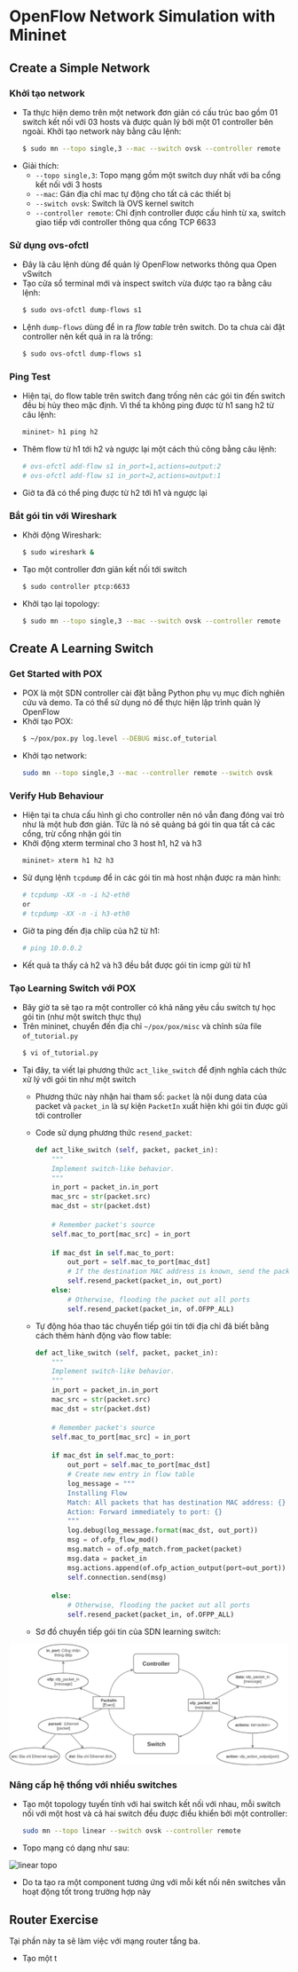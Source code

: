 # OpenFlow Network Simulation with Mininet

## Create a Simple Network

### Khởi tạo network

-   Ta thực hiện demo trên một network đơn giản có cấu trúc bao gồm 01 switch kết nối với 03 hosts và được quản lý bởi một 01 controller bên ngoài. Khởi tạo network này bằng câu lệnh:
    ```bash
    $ sudo mn --topo single,3 --mac --switch ovsk --controller remote
    ```
-   Giải thích:
    -   `--topo single,3`: Topo mạng gồm một switch duy nhất với ba cổng kết nối với 3 hosts
    -   `--mac`: Gán địa chỉ mac tự động cho tất cả các thiết bị
    -   `--switch ovsk`: Switch là OVS kernel switch
    -   `--controller remote`: Chỉ định controller được cấu hình từ xa, switch giao tiếp với controller thông qua cổng TCP 6633

### Sử dụng ovs-ofctl

-   Đây là câu lệnh dùng để quản lý OpenFlow networks thông qua Open vSwitch
-   Tạo cửa sổ terminal mới và inspect switch vừa được tạo ra bằng câu lệnh:
    ```bash
    $ sudo ovs-ofctl dump-flows s1
    ```
-   Lệnh `dump-flows` dùng để in ra *flow table* trên switch. Do ta chưa cài đặt controller nên kết quả in ra là trống:
    ```bash
    $ sudo ovs-ofctl dump-flows s1
    ```
### Ping Test

-   Hiện tại, do flow table trên switch đang trống nên các gói tin đến switch đều bị hủy theo mặc định. Vì thế ta không ping được từ h1 sang h2 từ câu lệnh:
    ```bash
    mininet> h1 ping h2
    ```
-   Thêm flow từ h1 tới h2 và ngược lại một cách thủ công bằng câu lệnh:
    ```bash
    # ovs-ofctl add-flow s1 in_port=1,actions=output:2
    # ovs-ofctl add-flow s1 in_port=2,actions=output:1
    ```
-   Giờ ta đã có thể ping được từ h2 tới h1 và ngược lại

### Bắt gói tin với Wireshark

-   Khởi động Wireshark:
    ```bash
    $ sudo wireshark &
    ```
-   Tạo một controller đơn giản kết nối tới switch
    ```bash
    $ sudo controller ptcp:6633
    ```
-   Khởi tạo lại topology:
    ```bash
    $ sudo mn --topo single,3 --mac --switch ovsk --controller remote
    ```

## Create A Learning Switch

### Get Started with POX

-   POX là một SDN controller cài đặt bằng Python phụ vụ mục đích nghiên cứu và demo. Ta có thể sử dụng nó để thực hiện lập trình quản lý OpenFlow
-   Khởi tạo POX:
    ```bash
    $ ~/pox/pox.py log.level --DEBUG misc.of_tutorial
    ```
-   Khởi tạo network:
    ```bash
    sudo mn --topo single,3 --mac --controller remote --switch ovsk
    ```
### Verify Hub Behaviour

-   Hiện tại ta chưa cấu hình gì cho controller nên nó vẫn đang đóng vai trò như là một hub đơn giản. Tức là nó sẽ quảng bá gói tin qua tất cả các cổng, trừ cổng nhận gói tin
-   Khởi động xterm terminal cho 3 host h1, h2 và h3
    ```bash
    mininet> xterm h1 h2 h3
    ```
-   Sử dụng lệnh `tcpdump` để in các gói tin mà host nhận được ra màn hình:
    ```bash
    # tcpdump -XX -n -i h2-eth0
    or
    # tcpdump -XX -n -i h3-eth0
    ```
-   Giờ ta ping đến địa chỉip của h2 từ h1:
    ```bash
    # ping 10.0.0.2
    ```
-   Kết quả ta thấy cả h2 và h3 đều bắt được gói tin icmp gửi từ h1

### Tạo Learning Switch với POX

-   Bây giờ ta sẽ tạo ra một controller có khả năng yêu cầu switch tự học gói tin (như một switch thực thụ)
-   Trên mininet, chuyển đến địa chỉ `~/pox/pox/misc` và chỉnh sửa file `of_tutorial.py`
    ```bash
    $ vi of_tutorial.py
    ```
-   Tại đây, ta viết lại phương thức `act_like_switch` để định nghĩa cách thức xử lý với gói tin như một switch
    -   Phương thức này nhận hai tham số: `packet` là nội dung data của packet và `packet_in` là sự kiện `PacketIn` xuất hiện khi gói tin được gửi tới controller
    -   Code sử dụng phương thức `resend_packet`:
        ```python
        def act_like_switch (self, packet, packet_in):
            """
            Implement switch-like behavior.
            """
            in_port = packet_in.in_port
            mac_src = str(packet.src)
            mac_dst = str(packet.dst)

            # Remember packet's source
            self.mac_to_port[mac_src] = in_port

            if mac_dst in self.mac_to_port:
                out_port = self.mac_to_port[mac_dst]
                # If the destination MAC address is known, send the packet to the corresponding port
                self.resend_packet(packet_in, out_port)
            else:
                # Otherwise, flooding the packet out all ports
                self.resend_packet(packet_in, of.OFPP_ALL)

        ```
    -   Tự động hóa thao tác chuyển tiếp gói tin tới địa chỉ đã biết bằng cách thêm hành động vào flow table:
        ```python
        def act_like_switch (self, packet, packet_in):
            """
            Implement switch-like behavior.
            """
            in_port = packet_in.in_port
            mac_src = str(packet.src)
            mac_dst = str(packet.dst)

            # Remember packet's source
            self.mac_to_port[mac_src] = in_port

            if mac_dst in self.mac_to_port:
                out_port = self.mac_to_port[mac_dst]
                # Create new entry in flow table
                log_message = """
                Installing Flow
                Match: All packets that has destination MAC address: {}
                Action: Forward immediately to port: {}
                """
                log.debug(log_message.format(mac_dst, out_port))
                msg = of.ofp_flow_mod()
                msg.match = of.ofp_match.from_packet(packet)
                msg.data = packet_in
                msg.actions.append(of.ofp_action_output(port=out_port))
                self.connection.send(msg)

            else:
                # Otherwise, flooding the packet out all ports
                self.resend_packet(packet_in, of.OFPP_ALL)
        ```
        
    -   Sơ đồ chuyển tiếp gói tin của SDN learning switch:

![learning switch](./images/learning_switch_api.png)
    
### Nâng cấp hệ thống với nhiều switches

-   Tạo một topology tuyến tính với hai switch kết nối với nhau, mỗi switch nối với một host và cả hai switch đều được điều khiển bởi một controller:
    ```bash
    sudo mn --topo linear --switch ovsk --controller remote
    ```
-   Topo mạng có dạng như sau:

![linear topo](https://github.com/mininet/openflow-tutorial/wiki/images/Linear2.png)

-   Do ta tạo ra một component tương ứng với mỗi kết nối nên switches vẫn hoạt động tốt trong trường hợp này

## Router Exercise

Tại phần này ta sẽ làm việc với mạng router tầng ba.

-   Tạo một t
